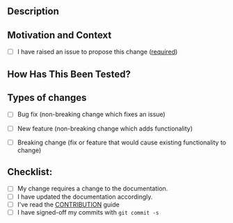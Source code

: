 <!--- Provide a general summary of your changes in the Title above -->

## Description
<!--- Describe your changes in detail -->

## Motivation and Context
<!--- Why is this change required? What problem does it solve? -->
<!--- If it fixes an open issue, please link to the issue here. -->
- [ ] I have raised an issue to propose this change ([required](https://github.com/inlets/docs.inlets.dev/blob/master/CONTRIBUTING.md))

## How Has This Been Tested?
<!--- Please describe in detail how you tested your changes. -->
<!--- Include details of your testing environment, and the tests you ran to -->
<!--- see how your change affects other areas of the code, etc. -->


## Types of changes
<!--- What types of changes does your code introduce? Put an `x` in all the boxes that apply: -->
- [ ] Bug fix (non-breaking change which fixes an issue)
- [ ] New feature (non-breaking change which adds functionality)
- [ ] Breaking change (fix or feature that would cause existing functionality to change)


## Checklist:

- [ ] My change requires a change to the documentation.
- [ ] I have updated the documentation accordingly.
- [ ] I've read the [CONTRIBUTION](https://github.com/openfaas/faas/blob/master/CONTRIBUTING.md) guide
- [ ] I have signed-off my commits with `git commit -s`
